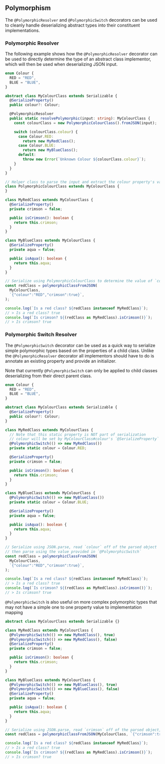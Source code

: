 ## Polymorphism

The `@PolymorphicResolver` and `@PolymorphicSwitch` decorators can be used
to cleanly handle deserializing abstract types into their constituent 
implementations.

### Polymorphic Resolver

The following example shows how the `@PolymorphicResolver` decorator can be
used to directly determine the type of an abstract class implementor, 
which will then be used when deserializing JSON input.

```ts
enum Colour {
  RED = "RED",
  BLUE = "BLUE",
}

abstract class MyColourClass extends Serializable {
  @SerializeProperty()
  public colour?: Colour;

  @PolymorphicResolver
  public static resolvePolymorphic(input: string): MyColourClass {
    const colourClass = new PolymorphicColourClass().fromJSON(input);

    switch (colourClass.colour) {
      case Colour.RED:
        return new MyRedClass();
      case Colour.BLUE:
        return new MyBlueClass();
      default:
        throw new Error(`Unknown Colour ${colourClass.colour}`);
    }
  }
}

// Helper class to parse the input and extract the colour property's value
class PolymorphicColourClass extends MyColourClass {
}

class MyRedClass extends MyColourClass {
  @SerializeProperty()
  private crimson = false;

  public isCrimson(): boolean {
    return this.crimson;
  }
}

class MyBlueClass extends MyColourClass {
  @SerializeProperty()
  private aqua = false;

  public isAqua(): boolean {
    return this.aqua;
  }
}

// Serialize using PolymorphicColourClass to determine the value of `colour`, then serialize using `MyRedClass`
const redClass = polymorphicClassFromJSON(
  MyColourClass,
  `{"colour":"RED","crimson":true}`,
);

console.log(`Is a red class? ${redClass instanceof MyRedClass}`);
// > Is a red class? true
console.log(`Is crimson? ${(redClass as MyRedClass).isCrimson()}`);
// > Is crimson? true
```

### Polymorphic Switch Resolver

The `@PolymorphicSwitch` decorator can be used as a quick way to serialize
simple polymorphic types based on the properties of a child class. 
Unlike the `@PolymorphicResolver` decorator all implementors should have
to do is annotate an existing property and provide an initializer.

Note that currently `@PolymorphicSwitch` can only be applied to child
classes deserializing from their direct parent class.

```ts
enum Colour {
  RED = "RED",
  BLUE = "BLUE",
}

abstract class MyColourClass extends Serializable {
  @SerializeProperty()
  public colour?: Colour;
}

class MyRedClass extends MyColourClass {
  // Note that this static property is NOT part of serialization
  // colour will be set by MyColourClass#colour's `@SerializeProperty` annotation
  @PolymorphicSwitch(() => new MyRedClass())
  private static colour = Colour.RED;

  @SerializeProperty()
  private crimson = false;

  public isCrimson(): boolean {
    return this.crimson;
  }
}

class MyBlueClass extends MyColourClass {
  @PolymorphicSwitch(() => new MyBlueClass())
  private static colour = Colour.BLUE;

  @SerializeProperty()
  private aqua = false;

  public isAqua(): boolean {
    return this.aqua;
  }
}

// Serialize using JSON.parse, read `colour` off of the parsed object
// then parse using the value provided in `@PolymorphicSwitch`
const redClass = polymorphicClassFromJSON(
  MyColourClass,
  `{"colour":"RED","crimson":true}`,
);

console.log(`Is a red class? ${redClass instanceof MyRedClass}`);
// > Is a red class? true
console.log(`Is crimson? ${(redClass as MyRedClass).isCrimson()}`);
// > Is crimson? true
```

`@PolymorphicSwitch` is also useful on more complex polymorphic types that 
may not have a simple one to one property value to implementation mapping

```ts
abstract class MyColourClass extends Serializable {}

class MyRedClass extends MyColourClass {
  @PolymorphicSwitch(() => new MyRedClass(), true)
  @PolymorphicSwitch(() => new MyRedClass(), false)
  @SerializeProperty()
  private crimson = false;

  public isCrimson(): boolean {
    return this.crimson;
  }
}

class MyBlueClass extends MyColourClass {
  @PolymorphicSwitch(() => new MyBlueClass(), true)
  @PolymorphicSwitch(() => new MyBlueClass(), false)
  @SerializeProperty()
  private aqua = false;

  public isAqua(): boolean {
    return this.aqua;
  }
}

// Serialize using JSON.parse, read `crimson` off of the parsed object, then parse using the value provided in `@PolymorphicSwitch`
const redClass = polymorphicClassFromJSON(MyColourClass, `{"crimson":true}`);

console.log(`Is a red class? ${redClass instanceof MyRedClass}`);
// > Is a red class? true
console.log(`Is crimson? ${(redClass as MyRedClass).isCrimson()}`);
// > Is crimson? true
```